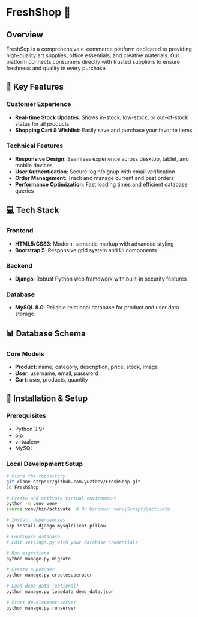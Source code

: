 # FreshShop 🌾

## Overview
FreshSop is a comprehensive e-commerce platform dedicated to providing high-quality art supplies, office essentials, and creative materials. Our platform connects consumers directly with trusted suppliers to ensure freshness and quality in every purchase.

## 🌟 Key Features

### Customer Experience
- **Real-time Stock Updates**: Shows in-stock, low-stock, or out-of-stock status for all products
- **Shopping Cart & Wishlist**: Easily save and purchase your favorite items

### Technical Features
- **Responsive Design**: Seamless experience across desktop, tablet, and mobile devices
- **User Authentication**: Secure login/signup with email verification
- **Order Management**: Track and manage current and past orders
- **Performance Optimization**: Fast loading times and efficient database queries

## 💻 Tech Stack

### Frontend
- **HTML5/CSS3**: Modern, semantic markup with advanced styling
- **Bootstrap 5**: Responsive grid system and UI components

### Backend
- **Django**: Robust Python web framework with built-in security features

### Database
- **MySQL 8.0**: Reliable relational database for product and user data storage

## 📊 Database Schema

### Core Models
- **Product**: name, category, description, price, stock, image
- **User**: username, email, password
- **Cart**: user, products, quantity

## 🚀 Installation & Setup

### Prerequisites
- Python 3.9+
- pip
- virtualenv
- MySQL

### Local Development Setup
```bash
# Clone the repository
git clone https://github.com/yuzfdev/FreshShop.git
cd FreshShop

# Create and activate virtual environment
python -m venv venv
source venv/bin/activate  # On Windows: venv\Scripts\activate

# Install dependencies
pip install django mysqlclient pillow

# Configure database
# Edit settings.py with your database credentials

# Run migrations
python manage.py migrate

# Create superuser
python manage.py createsuperuser

# Load demo data (optional)
python manage.py loaddata demo_data.json

# Start development server
python manage.py runserver
```
